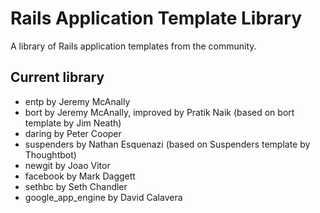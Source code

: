 Rails Application Template Library
==================================

A library of Rails application templates from the community.  

Current library
---------------

* entp by Jeremy McAnally
* bort by Jeremy McAnally, improved by Pratik Naik (based on bort template by Jim Neath)
* daring by Peter Cooper
* suspenders by Nathan Esquenazi (based on Suspenders template by Thoughtbot)
* newgit by Joao Vitor
* facebook by Mark Daggett
* sethbc by Seth Chandler
* google\_app\_engine by David Calavera